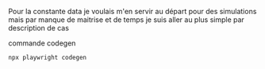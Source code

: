 Pour la constante data je voulais m'en servir au départ pour des simulations mais par manque de maitrise et de temps je suis aller au plus simple par description de cas

commande codegen
```bash
npx playwright codegen
```

